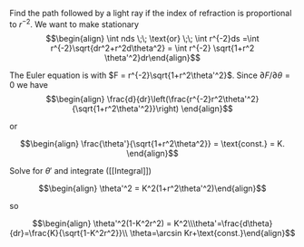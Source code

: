 Find the path followed by a light ray if the index of refraction is proportional to $r^{-2}$. We want to make stationary
$$\begin{align} \int nds \;\; \text{or} \;\; \int r^{-2}ds =\int r^{-2}\sqrt{dr^2+r^2d\theta^2} = \int r^{-2} \sqrt{1+r^2 \theta'^2}dr\end{align}$$

The Euler equation is with $F = r^{-2}\sqrt{1+r^2\theta'^2}$. Since $\partial F/\partial \theta = 0$ we have
$$\begin{align} \frac{d}{dr}\left(\frac{r^{-2}r^2\theta'^2}{\sqrt{1+r^2\theta'^2}}\right) \end{align}$$

or

$$\begin{align} \frac{\theta'}{\sqrt{1+r^2\theta^2}} = \text{const.} = K. \end{align}$$

Solve for $\theta'$ and integrate ([[Integral]])

$$\begin{align} \theta'^2 = K^2(1+r^2\theta'^2)\end{align}$$

so 

$$\begin{align} \theta'^2(1-K^2r^2) = K^2\\\theta'=\frac{d\theta}{dr}=\frac{K}{\sqrt{1-K^2r^2}}\\ \theta=\arcsin Kr+\text{const.}\end{align}$$ 